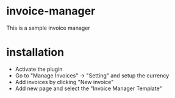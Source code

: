 # invoice-manager
This is a sample invoice manager

# installation
- Activate the plugin
- Go to "Manage Invoices" -> "Setting" and setup the currency
- Add invoices by clicking "New invoice"
- Add new page and select the "Invoice Manager Template"

